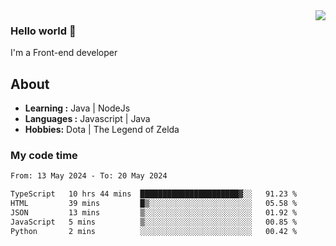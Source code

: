 <img align='right' src="https://github-readme-stats.vercel.app/api?username=jumodada&show_icons=true&theme=vue">

### Hello world 👋

I'm a Front-end developer 
    
## About
-  **Learning :** Java | NodeJs
-  **Languages :** Javascript | Java
-  **Hobbies:** Dota | The Legend of Zelda

### My code time

<!--START_SECTION:waka-->

```txt
From: 13 May 2024 - To: 20 May 2024

TypeScript   10 hrs 44 mins  ██████████████████████▓░░   91.23 %
HTML         39 mins         █▒░░░░░░░░░░░░░░░░░░░░░░░   05.58 %
JSON         13 mins         ▒░░░░░░░░░░░░░░░░░░░░░░░░   01.92 %
JavaScript   5 mins          ▒░░░░░░░░░░░░░░░░░░░░░░░░   00.85 %
Python       2 mins          ░░░░░░░░░░░░░░░░░░░░░░░░░   00.42 %
```

<!--END_SECTION:waka-->
